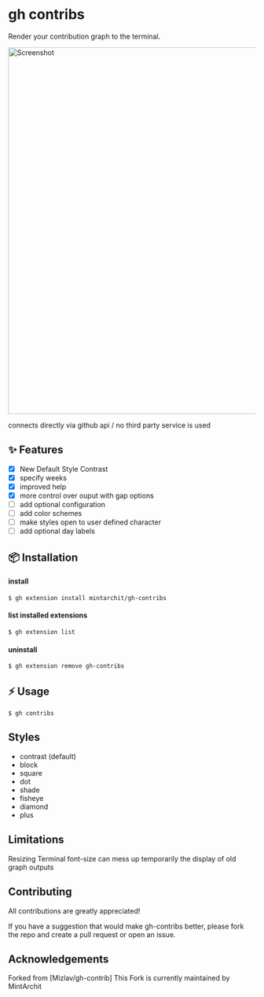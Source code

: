 # gh contribs

Render your contribution graph to the terminal.

<img width="745" alt="Screenshot" src="https://user-images.githubusercontent.com/887/153284410-74925ad9-0e5a-441c-b4cb-5cbeced0630d.png">

connects directly via github api / no third party service is used

## ✨ Features 

- [X] New Default Style Contrast
- [X] specify weeks
- [X] improved help
- [X] more control over ouput with gap options
- [ ] add optional configuration
- [ ] add color schemes
- [ ] make styles open to user defined character
- [ ] add optional day labels

## 📦 Installation
 
#### install

```
$ gh extension install mintarchit/gh-contribs
```

#### list installed extensions

```
$ gh extension list
```

#### uninstall

```
$ gh extension remove gh-contribs
```

## ⚡️ Usage

```
$ gh contribs
```

## Styles

- contrast (default)
- block
- square
- dot
- shade
- fisheye
- diamond
- plus

## Limitations

Resizing Terminal font-size can mess up temporarily the display of old graph outputs

## Contributing

All contributions are greatly appreciated!

If you have a suggestion that would make gh-contribs better, 
please fork the repo and create a pull request or open an issue.

## Acknowledgements

Forked from [Mizlav/gh-contrib]
This Fork is currently maintained by MintArchit
